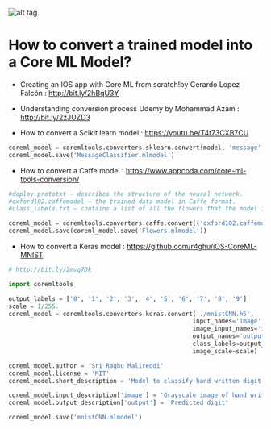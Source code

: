 
 ![alt tag](https://cdn-images-1.medium.com/max/1280/1*2ZnWDYFDhoM3QStBoghWeA.png)
 
 # How to convert a trained model into a Core ML Model? 
* Creating an IOS app with Core ML from scratch!by Gerardo Lopez Falcón : http://bit.ly/2hBqU3Y
* Understanding conversion process Udemy by Mohammad Azam : http://bit.ly/2zJUZD3


* How to convert a Scikit learn model : https://youtu.be/T4t73CXB7CU
```python
coreml_model = coremltools.converters.sklearn.convert(model, 'message', 'label')
coreml_model.save('MessageClassifier.mlmodel')

```

* How to convert a Caffe model : https://www.appcoda.com/core-ml-tools-conversion/
```python 
#deploy.prototxt – describes the structure of the neural network.
#oxford102.caffemodel – the trained data model in Caffe format.
#class_labels.txt – contains a list of all the flowers that the model is able to recognize.

coreml_model = coremltools.converters.caffe.convert(('oxford102.caffemodel','deploy.prototxt'), image_input_names='data', class_labels='class_labels.txt')
coreml_model.save(coreml_model.save('Flowers.mlmodel'))

```

* How to convert a Keras model : https://github.com/r4ghu/iOS-CoreML-MNIST

```python
# http://bit.ly/2mvq7Dk

import coremltools

output_labels = ['0', '1', '2', '3', '4', '5', '6', '7', '8', '9']
scale = 1/255.
coreml_model = coremltools.converters.keras.convert('./mnistCNN.h5',
                                                   input_names='image',
                                                   image_input_names='image',
                                                   output_names='output',
                                                   class_labels=output_labels,
                                                   image_scale=scale)

coreml_model.author = 'Sri Raghu Malireddi'
coreml_model.license = 'MIT'
coreml_model.short_description = 'Model to classify hand written digit'

coreml_model.input_description['image'] = 'Grayscale image of hand written digit'
coreml_model.output_description['output'] = 'Predicted digit'

coreml_model.save('mnistCNN.mlmodel')

```



 
 
